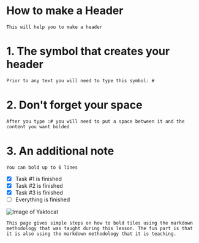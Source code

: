 # How to make a Header
```This will help you to make a header```
# 1. The symbol that creates your header
```Prior to any text you will need to type this symbol: #```
# 2. Don't forget your space
```After you type :# you will need to put a space between it and the content you want bolded```
# 3. An additional note
```You can bold up to 6 lines```

- [x] Task #1 is finished
- [x] Task #2 is finished
- [x] Task #3 is finished
- [ ] Everything is finished

![Image of Yaktocat](https://octodex.github.com/images/yaktocat.png)
```
This page gives simple steps on how to bold tiles using the markdown methodology that was taught during this lesson. The fun part is that it is also using the markdown methodology that it is teaching.
```
